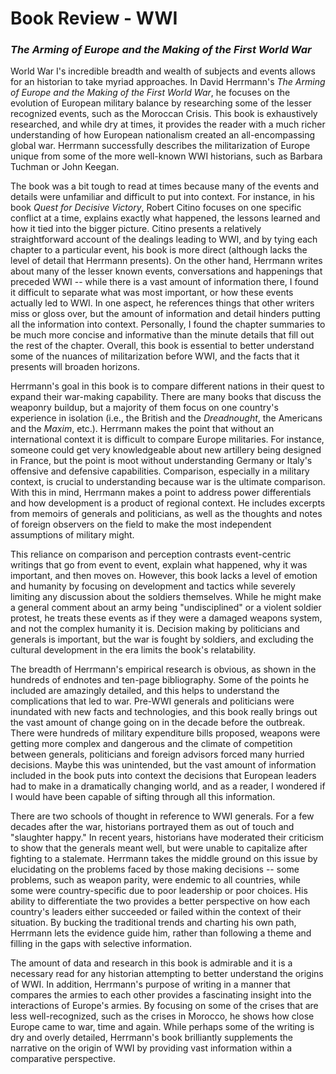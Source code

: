 # Book Review - WWI 

### *The Arming of Europe and the Making of the First World War*

World War I's incredible breadth and wealth of subjects and events allows for an historian to take myriad approaches. In David Herrmann's *The Arming of Europe and the Making of the First World War*, he focuses on the evolution of European military balance by researching some of the lesser recognized events, such as the Moroccan Crisis. This book is exhaustively researched, and while dry at times, it provides the reader with a much richer understanding of how European nationalism created an all-encompassing global war. Herrmann successfully describes the militarization of Europe unique from some of the more well-known WWI historians, such as Barbara Tuchman or John Keegan.

The book was a bit tough to read at times because many of the events and details were unfamiliar and difficult to put into context. For instance, in his book *Quest for Decisive Victory*, Robert Citino focuses on one specific conflict at a time, explains exactly what happened, the lessons learned and how it tied into the bigger picture. Citino presents a relatively straightforward account of the dealings leading to WWI, and by tying each chapter to a particular event, his book is more direct (although lacks the level of detail that Herrmann presents). On the other hand, Herrmann writes about many of the lesser known events, conversations and happenings that preceded WWI -- while there is a vast amount of information there, I found it difficult to separate what was most important, or how these events actually led to WWI. In one aspect, he references things that other writers miss or gloss over, but the amount of information and detail hinders putting all the information into context. Personally, I found the chapter summaries to be much more concise and informative than the minute details that fill out the rest of the chapter. Overall, this book is essential to better understand some of the nuances of militarization before WWI, and the facts that it presents will broaden horizons.

Herrmann's goal in this book is to compare different nations in their quest to expand their war-making capability. There are many books that discuss the weaponry buildup, but a majority of them focus on one country's experience in isolation (i.e., the British and the *Dreadnought*, the Americans and the *Maxim*, etc.). Herrmann makes the point that without an international context it is difficult to compare Europe militaries. For instance, someone could get very knowledgeable about new artillery being designed in France, but the point is moot without understanding Germany or Italy's offensive and defensive capabilities. Comparison, especially in a military context, is crucial to understanding because war is the ultimate comparison. With this in mind, Herrmann makes a point to address power differentials and how development is a product of regional context. He includes excerpts from memoirs of generals and politicians, as well as the thoughts and notes of foreign observers on the field to make the most independent assumptions of military might.

This reliance on comparison and perception contrasts event-centric writings that go from event to event, explain what happened, why it was important, and then moves on. However, this book lacks a level of emotion and humanity by focusing on development and tactics while severely limiting any discussion about the soldiers themselves. While he might make a general comment about an army being "undisciplined" or a violent soldier protest, he treats these events as if they were a damaged weapons system, and not the complex humanity it is. Decision making by politicians and generals is important, but the war is fought by soldiers, and excluding the cultural development in the era limits the book's relatability.

The breadth of Herrmann's empirical research is obvious, as shown in the hundreds of endnotes and ten-page bibliography. Some of the points he included are amazingly detailed, and this helps to understand the complications that led to war. Pre-WWI generals and politicians were inundated with new facts and technologies, and this book really brings out the vast amount of change going on in the decade before the outbreak. There were hundreds of military expenditure bills proposed, weapons were getting more complex and dangerous and the climate of competition between generals, politicians and foreign advisors forced many hurried decisions. Maybe this was unintended, but the vast amount of information included in the book puts into context the decisions that European leaders had to make in a dramatically changing world, and as a reader, I wondered if I would have been capable of sifting through all this information.

There are two schools of thought in reference to WWI generals. For a few decades after the war, historians portrayed them as out of touch and "slaughter happy." In recent years, historians have moderated their criticism to show that the generals meant well, but were unable to capitalize after fighting to a stalemate. Herrmann takes the middle ground on this issue by elucidating on the problems faced by those making decisions -- some problems, such as weapon parity, were endemic to all countries, while some were country-specific due to poor leadership or poor choices. His ability to differentiate the two provides a better perspective on how each country's leaders either succeeded or failed within the context of their situation. By bucking the traditional trends and charting his own path, Herrmann lets the evidence guide him, rather than following a theme and filling in the gaps with selective information.

The amount of data and research in this book is admirable and it is a necessary read for any historian attempting to better understand the origins of WWI. In addition, Herrmann's purpose of writing in a manner that compares the armies to each other provides a fascinating insight into the interactions of Europe's armies. By focusing on some of the crises that are less well-recognized, such as the crises in Morocco, he shows how close Europe came to war, time and again. While perhaps some of the writing is dry and overly detailed, Herrmann's book brilliantly supplements the narrative on the origin of WWI by providing vast information within a comparative perspective.
